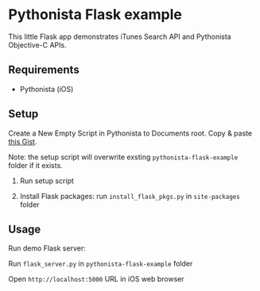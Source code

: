 # Pythonista Flask example

This little Flask app demonstrates iTunes Search API and Pythonista Objective-C APIs.

## Requirements

* Pythonista (iOS)

## Setup

Create a New Empty Script in Pythonista to Documents root. Copy & paste [this Gist](https://gist.github.com/jlehikoinen/ebbb77b366d908243ad6).

Note: the setup script will overwrite exsting `pythonista-flask-example` folder if it exists.

1. Run setup script

2. Install Flask packages: run `install_flask_pkgs.py` in `site-packages` folder

## Usage

Run demo Flask server:

Run `flask_server.py` in `pythonista-flask-example` folder

Open `http://localhost:5000` URL in iOS web browser
